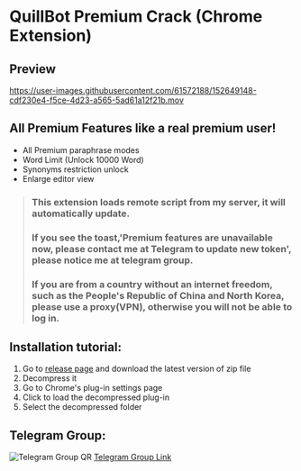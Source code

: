 # QuillBot Premium Crack (Chrome Extension)

## Preview

https://user-images.githubusercontent.com/61572188/152649148-cdf230e4-f5ce-4d23-a565-5ad61a12f21b.mov

## All Premium Features like a real premium user!

- All Premium paraphrase modes
- Word Limit (Unlock 10000 Word)
- Synonyms restriction unlock
- Enlarge editor view

> ### This extension loads remote script from my server, it will automatically update.
> ### If you see the toast,'Premium features are unavailable now, please contact me at Telegram to update new token', please notice me at telegram group.
> ### If you are from a country without an internet freedom, such as the People's Republic of China and North Korea, please use a proxy(VPN), otherwise you will not be able to log in.

## Installation tutorial:

1. Go to [release page](https://github.com/blueagler/QuillBot-Premium-Crack/releases) and download the latest version of zip file
2. Decompress it
3. Go to Chrome's plug-in settings page
4. Click to load the decompressed plug-in
5. Select the decompressed folder

## Telegram Group:
![Telegram Group QR](https://user-images.githubusercontent.com/61572188/152649250-317e8dba-8acb-460d-ae1d-2901503b6c73.jpg)
[Telegram Group Link](https://t.me/QuillBot_Premium_Crack)
